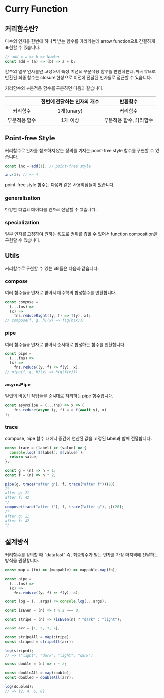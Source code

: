 # Curry Function

## 커리함수란?

다수의 인자를 한번에 하나씩 받는 함수를 가리키는데 arrow function으로 간결하게 표현할 수 있습니다.

```js
// add = a => b => Number
const add = (a) => (b) => a + b;
```

함수의 일부 인자들만 고정하여 특정 버전의 부분적용 함수를 반환하는데, 마지막으로 반환된 최종 함수는 closure 현상으로 이전에 전달된 인자들로 접근할 수 있습니다.

커리함수와 부분적용 함수를 구분하면 다음과 같습니다.

|               | 한번에 전달하는 인자의 개수 |        반환함수         |
| :-----------: | :-------------------------: | :---------------------: |
|   커리함수    |         1개(unary)          |        커리함수         |
| 부분적용 함수 |          1개 이상           | 부분적용 함수, 커리함수 |

## Point-free Style

커리함수로 인자를 참조하지 않는 정의를 가지는 point-free style 함수를 구현할 수 있습니다.

```js
const inc = add(1); // point-free style

inc(3); // => 4
```

point-free style 함수는 다음과 같은 사용이점들이 있습니다.

### generalization

다양한 타입의 데이터를 인자로 전달할 수 있습니다.

### specialization

일부 인자를 고정하여 원하는 용도로 범위를 좁힐 수 있어서 function composition을 구현할 수 있습니다.

## Utils

커리함수로 구현할 수 있는 util들은 다음과 같습니다.

### compose

여러 함수들을 인자로 받아서 대수학의 합성함수를 반환합니다.

```js
const compose =
  (...fns) =>
  (x) =>
    fns.reduceRight((y, f) => f(y), x);
// compose(f, g, h)(x) => f(g(h(x)))
```

### pipe

여러 함수들을 인자로 받아서 순서대로 합성하는 함수를 반환합니다.

```js
const pipe =
  (...fns) =>
  (x) =>
    fns.reduce((y, f) => f(y), x);
// pipe(f, g, h)(x) => h(g(f(x)))
```

### asyncPipe

일련의 비동기 작업들을 순서대로 처리하는 pipe 함수입니다.

```js
const asyncPipe = (...fns) => x => (
	fns.reduce(async (y, f) = > f(await y), x)
);
```

### trace

compose, pipe 함수 내에서 중간에 연산된 값을 고정된 label과 함께 전달합니다.

```js
const trace = (label) => (value) => {
  console.log(`${label}: ${value}`);
  return value;
};
```

```js
const g = (n) => n + 1;
const f = (n) => n * 2;

pipe(g, trace("after g"), f, trace("after f"))(20);
/*
after g: 21
after f: 42
*/
compose(trace("after f"), f, trace("after g"), g)(20);
/*
after g: 21
after f: 42
*/
```

## 설계방식

커리함수를 정의할 때 “data last” 즉, 최종함수가 받는 인자를 가장 마지막에 전달하는 방식을 권장합니다.

```js
const map = (fn) => (mappable) => mappable.map(fn);

const pipe =
  (...fns) =>
  (x) =>
    fns.reduce((y, f) => f(y), x);

const log = (...args) => console.log(...args);

const isEven = (n) => n % 2 === 0;

const stripe = (n) => (isEven(n) ? "dark" : "light");
```

```js
const arr = [1, 2, 3, 4];

const stripeAll = map(stripe);
const striped = stripeAll(arr);

log(striped);
// => ["light", "dark", "light", "dark"]
```

```js
const double = (n) => n * 2;

const doubleAll = map(double);
const doubled = doubleAll(arr);

log(doubled);
// => [2, 4, 6, 8]
```
